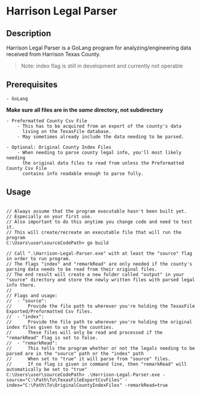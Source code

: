 # Harrison Legal Parser

## Description

Harrison Legal Parser is a GoLang program for analyzing/engineering
data received from Harrison Texas County.

> Note: index flag is still in development and currently not operable

## Prerequisites

    - GoLang
    
**Make sure all files are in the _same_ directory, not subdirectory**
    
    - Preformatted County Csv File
        - This has to be acquired from an export of the county's data
          living on the TexasFile database.
        - May sometimes already include the data needing to be parsed.
      
    - Optional: Original County Index Files
        - When needing to parse county legal info, you'll most likely needing
          the original data files to read from unless the Preformatted County Csv File
          contains info readable enough to parse fully.
        
## Usage

```golang

// Always assume that the program executable hasn't been built yet.
// Especially on your first use.
// Also important to do this anytime you change code and need to test it.
// This will create/recreate an executable file that will run the program
C:\Users\user\sourceCodePath> go build

// Call ".\Harrison-Legal-Parser.exe" with at least the "source" flag in order to run program.
// The flags "index" and "remarkRead" are only needed if the county's parsing data needs to be read from their original files.
// The end result will create a new folder called "output" in your "source" directory and store the newly written files with parsed legal info there.
// 
// Flags and usage:
//  - "source": 
//      Provide the file path to wherever you're holding the TexasFile Exported/Preformatted Csv files.
//  - "index":
//      Provide the file path to wherever you're holding the original index files given to us by the counties.
//      These files will only be read and processed if the "remarkRead" flag is set to false.
//  - "remarkRead":
//      This tells the program whether or not the legals needing to be parsed are in the "source" path or the "index" path
//      When set to "true" it will parse from "source" files.
//      If no flag is given in command line, then "remarkRead" will automatically be set to "true"
C:\Users\user\sourceCodePath> .\Harrison-Legal-Parser.exe -source="C:\Path\To\TexasFileExportCsvFiles" -index="C:\Path\To\OriginalCountyIndexFiles" -remarkRead=true
```
